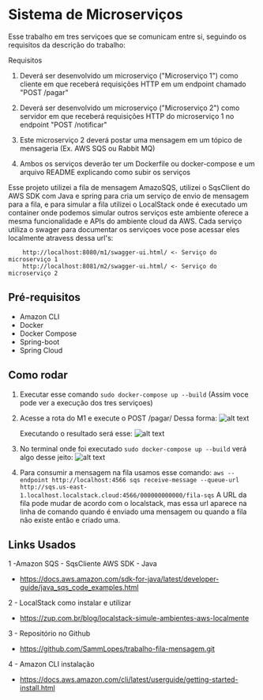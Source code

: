 # Sistema de Microserviços

Esse trabalho em tres serviçoes que se comunicam entre si, seguindo os requisitos da descrição do trabalho:

Requisitos
1) Deverá ser desenvolvido um microserviço ("Microserviço 1") como cliente em que receberá requisições HTTP em um endpoint chamado "POST /pagar"

2) Deverá ser desenvolvido um microserviço ("Microserviço 2") como servidor em que receberá requisições HTTP do microserviço 1 no endpoint "POST /notificar" 

3) Este microserviço 2 deverá postar uma mensagem em um tópico de mensageria (Ex. AWS SQS ou Rabbit MQ) 

4) Ambos os serviços deverão ter um Dockerfile ou docker-compose e um arquivo README explicando como subir os serviços 

Esse projeto utilizei a fila de mensagem AmazoSQS, utilizei o SqsClient do AWS SDK com Java e spring para cria um serviço de envio de mensagem para a fila, e para simular a fila utilizei o LocalStack onde é executado um container onde podemos simular outros serviços este ambiente oferece a mesma funcionalidade e APIs do ambiente cloud da AWS.
Cada serviço utiliza o swager para documentar os serviçoes voce pose acessar eles localmente atravess dessa url's: 

```
    http://localhost:8080/m1/swagger-ui.html/ <- Serviço do microserviço 1
    http://localhost:8081/m2/swagger-ui.html/ <- Serviço do microserviço 2 

```

## Pré-requisitos
- Amazon CLI
- Docker
- Docker Compose
- Spring-boot
- Spring Cloud

## Como rodar

1. Executar esse comando ``` sudo docker-compose up --build ``` (Assim voce pode ver a execução dos tres serviçoes)
2. Acesse a rota do M1 e execute o POST /pagar/ 
    Dessa forma: 
    ![alt text](image-1.png)

    Executando o resultado será esse:
    ![alt text](image-2.png)

3. No terminal onde foi executado ``` sudo docker-compose up --build ``` verá algo desse jeito: 
    ![alt text](image-3.png)

4. Para consumir a mensagem na fila usamos esse comando: 
    ``` aws --endpoint http://localhost:4566 sqs receive-message --queue-url http://sqs.us-east-1.localhost.localstack.cloud:4566/000000000000/fila-sqs ```
    A URL da fila pode mudar de acordo com o localstack, mas essa url aparece na linha de comando quando é enviado uma mensagem ou quando a fila não existe
    então e criado uma. 


## Links Usados

1 -Amazon SQS - SqsCliente AWS SDK - Java
 - https://docs.aws.amazon.com/sdk-for-java/latest/developer-guide/java_sqs_code_examples.html

2 - LocalStack como instalar e utilizar
 - https://zup.com.br/blog/localstack-simule-ambientes-aws-localmente

3 - Repositório no Github
 - https://github.com/SammLopes/trabalho-fila-mensagem.git

4 - Amazon CLI instalação
 - https://docs.aws.amazon.com/cli/latest/userguide/getting-started-install.html